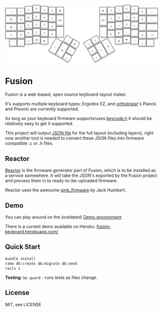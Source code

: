 ![ergodox](resources/ergodox.png)

# Fusion
Fusion is a web-based, open source keyboard-layout maker. 

It's supports multiple keyboard types: Ergodox EZ, and [ortholinear](http://ortholinearkeyboards.com)'s Planck and Preonic are currently supported.

As long as your keyboard firmware supports/uses [keycode.h](keycode.h) it should be relatively easy to get it supported. 

This project will output [JSON file](keyboard_layout.json) for the full layout (including layers),
right now another tool is needed to convert these JSON files into firmware compatible .c or .h files. 

## Reactor
[Reactor](https://github.com/ErgoDox-EZ/reactor) is the firmware generator part of Fusion, which is to be installed as a service somewhere.
It will take the JSON's exported by the Fusion project and process them in to ready-to-be-uploaded firmware. 

Reactor uses the awesome [qmk_firmware](http://github.com/jackhumbert/qmk_firmware) by Jack Humbert.

## Demo
You can play around on the (outdated) [Demo environment](http://rocketcode.nl/fusion/)

There is a current demo available on Heroku: [fusion-keyboard.herokuapp.com/](http://fusion-keyboard.herokuapp.com)

## Quick Start

    bundle install
    rake db:create db:migrate db:seed
    rails s

**Testing**: `be guard` - runs tests as files change.


## License

MIT, see LICENSE